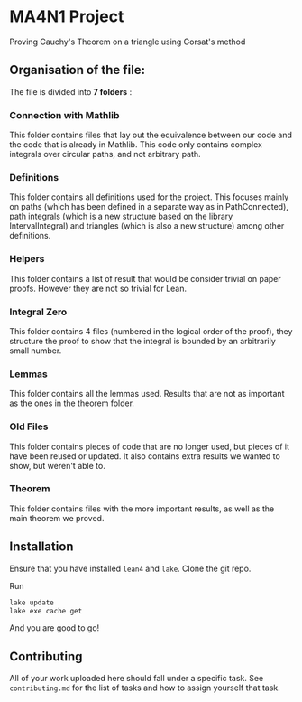 # MA4N1 Project

Proving Cauchy's Theorem on a triangle using Gorsat's method

## Organisation of the file:

The file is divided into **7 folders** :

### Connection with Mathlib

This folder contains files that lay out the equivalence between our code and the code that is already in Mathlib. This code only contains complex integrals over circular paths, and not arbitrary path.

### Definitions

This folder contains all definitions used for the project. This focuses mainly on paths (which has been defined in a separate way as in PathConnected), path integrals (which is a new structure based on the library IntervalIntegral) and triangles (which is also a new structure) among other definitions.

### Helpers

This folder contains a list of result that would be consider trivial on paper proofs. However they are not so trivial for Lean.

### Integral Zero

This folder contains 4 files (numbered in the logical order of the proof), they structure the proof to show that the integral is bounded by an arbitrarily small number.

### Lemmas

This folder contains all the lemmas used. Results that are not as important as the ones in the theorem folder.

### Old Files

This folder contains pieces of code that are no longer used, but pieces of it have been reused or updated. It also contains extra results we wanted to show, but weren't able to. 

### Theorem

This folder contains files with the more important results, as well as the main theorem we proved.

## Installation

Ensure that you have installed `lean4` and `lake`.
Clone the git repo.

Run 
```bash
lake update
lake exe cache get
```

And you are good to go!
## Contributing

All of your work uploaded here should fall under a specific task.
See `contributing.md` for the list of tasks and how to assign yourself that task.

